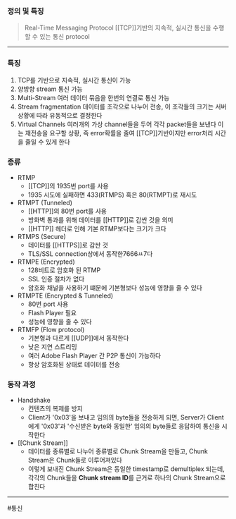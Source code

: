 ### 정의 및 특징
>Real-Time Messaging Protocol
>[[TCP]]기반의 지속적, 실시간 통신을 수행할 수 있는 통신 protocol
---
### 특징
1. TCP를 기반으로 지속적, 실시간 통신이 가능
2. 양방향 stream 통신 가능
3. Multi-Stream
	  여러 데이터 묶음을 한번의 연결로 통신 가능
4. Stream fragmentation
	  데이터를 조각으로 나누어 전송, 이 조각들의 크기는 서버 상황에 따라 유동적으로 결정한다
5. Virtual Channels
	  여러개의 가상 channel들을 두어 각각 packet들을 보낸다
	  이는 재전송을 요구할 상황, 즉 error확률을 줄여 [[TCP]]기반이지만 error처리 시간을 줄일 수 있게 한다

### 종류
- RTMP
	- [[TCP]]의 1935번 port를 사용
	- 1935 시도에 실패하면 433(RTMPS) 혹은 80(RTMPT)로 재시도
- RTMPT (Tunneled)
	- [[HTTP]]의 80번 port를 사용
	- 방화벽 통과를 위해 데이터를 [[HTTP]]로 감싼 것을 의미 
	- [[HTTP]] 헤더로 인해 기본 RTMP보다는 크기가 크다
- RTMPS (Secure)
	- 데이터를 [[HTTPS]]로 감싼 것
	- TLS/SSL connection상에서 동작한7666ㅛ7다
- RTMPE (Encrypted)
	- 128비트로 암호화 된 RTMP
	- SSL 인증 절차가 없다
	- 암호화 채널을 사용하기 떄문에 기본형보다 성능에 영향을 줄 수 있다
- RTMPTE (Encrypted & Tunneled)
	- 80번 port 사용
	- Flash Player 필요
	- 성능에 영향을 줄 수 있다
- RTMFP (Flow protocol)
	- 기본형과 다르게 [[UDP]]에서 동작한다
	- 낮은 지연 스트리밍
	- 여러 Adobe Flash Player 간 P2P 통신이 가능하다
	- 항상 암호화된 상태로 데이터를 전송

### 동작 과정
- Handshake
	- 컨텐츠의 복제를 방지
	- Client가 '0x03'을 보내고 임의의 byte들을 전송하게 되면, Server가 Client에게 '0x03'과 '수신받은 byte와 동일한' 임의의 byte들로 응답하여 통신을 시작한다
- [[Chunk Stream]]
	- 데이터를 종류별로 나누어 종류별로 Chunk Stream을 만들고, Chunk Stream은 Chunk들로 이루어져있다
	- 이렇게 보내진 Chunk Stream은 동일한 timestamp로 demultiplex 되는데, 각각의 Chunk들을 **Chunk stream ID**를 근거로 하나의 Chunk Stream으로 합친다

---
#통신
